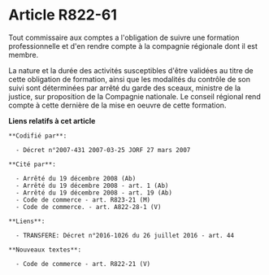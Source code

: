 # Article R822-61

Tout commissaire aux comptes a l'obligation de suivre une formation professionnelle et d'en rendre compte à la compagnie
régionale dont il est membre.

La nature et la durée des activités susceptibles d'être validées au titre de cette obligation de formation, ainsi que les
modalités du contrôle de son suivi sont déterminées par arrêté du garde des sceaux, ministre de la justice, sur proposition
de la Compagnie nationale. Le conseil régional rend compte à cette dernière de la mise en oeuvre de cette formation.

**Liens relatifs à cet article**

	**Codifié par**:

	  - Décret n°2007-431 2007-03-25 JORF 27 mars 2007

	**Cité par**:

	  - Arrêté du 19 décembre 2008 (Ab)
	  - Arrêté du 19 décembre 2008 - art. 1 (Ab)
	  - Arrêté du 19 décembre 2008 - art. 19 (Ab)
	  - Code de commerce - art. R823-21 (M)
	  - Code de commerce. - art. A822-28-1 (V)

	**Liens**:

	  - TRANSFERE: Décret n°2016-1026 du 26 juillet 2016 - art. 44

	**Nouveaux textes**:

	  - Code de commerce - art. R822-21 (V)
